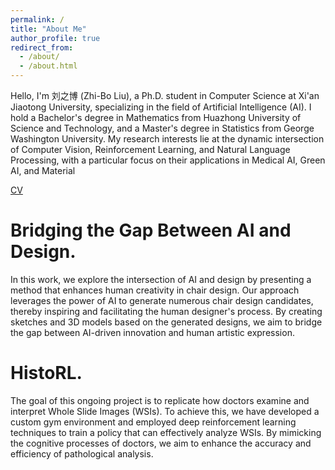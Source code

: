 ```yaml
---
permalink: /
title: "About Me"
author_profile: true
redirect_from: 
  - /about/
  - /about.html
---
```


Hello, I'm 刘之博 (Zhi-Bo Liu), a Ph.D. student in Computer Science at Xi'an Jiaotong University, specializing in the field of Artificial Intelligence (AI). I hold a Bachelor's degree in Mathematics from Huazhong University of Science and Technology, and a Master's degree in Statistics from George Washington University.
My research interests lie at the dynamic intersection of Computer Vision, Reinforcement Learning, and Natural Language Processing, with a particular focus on their applications in Medical AI, Green AI, and Material 

 <!-- [CV](https://zhibo-liu.github.io/files/cv.pdf)  -->
 [CV](/files/cv.pdf)

Bridging the Gap Between AI and Design.
======
In this work, we explore the intersection of AI and design by presenting a method that enhances human creativity in chair design. Our approach leverages the power of AI to generate numerous chair design candidates, thereby inspiring and facilitating the human designer's process. By creating sketches and 3D models based on the generated designs, we aim to bridge the gap between AI-driven innovation and human artistic expression.

HistoRL.
======
The goal of this ongoing project is to replicate how doctors examine and interpret Whole Slide Images (WSIs). To achieve this, we have developed a custom gym environment and employed deep reinforcement learning techniques to train a policy that can effectively analyze WSIs. By mimicking the cognitive processes of doctors, we aim to enhance the accuracy and efficiency of pathological analysis.


